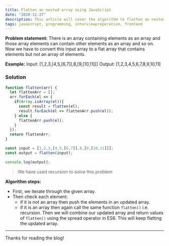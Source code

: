```yaml
---
title: Flatten an nested array using JavaScript
date: "2020-11-27"
description: This article will cover the algorithm to flatten an nested array using JavaScript
tags: javascript, programming, interviewpreperation, frontend
---
```


**Problem statement:** There is an array containing elements as an array and those array elements can contain other elements as an array and so on. Now we have to convert this input array to a flat array that contains elements but not an array of elements.

**Example:**
Input: [1,2,3,[4,5,[6,7]],8,[9,[10,11]]]
Output: [1,2,3,4,5,6,7,8,9,10,11]

### Solution

```javascript
function flatten(arr) {
  let flattenArr = [];
  arr.forEach(el => {
    if(Array.isArray(el)){
      const result = flatten(el);
      result.forEach(el => flattenArr.push(el));
    } else {
      flattenArr.push(el);
    }
  });
  return flattenArr;
}

const input = [1,2,3,[4,5,[6,7]],8,[9,[10,11]]];
const output = flatten(input);

console.log(output);
```

> We have used recursion to solve this problem

**Algorithm steps:**

- First, we iterate through the given array.
- Then check each element:
  - if it is not an array then push the elements in an updated array.
  - if it is an array then again call the same function `flatten()` i.e. recursion. Then we will combine our updated array and return values of `flatten()` using the spread operator in ES6. This will keep flatting the updated array.

--------

Thanks for reading the blog!
